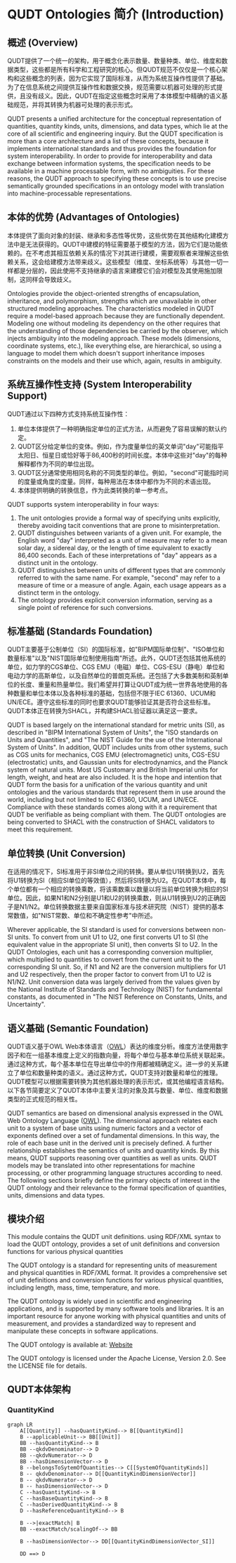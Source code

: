 # QUDT Ontologies 简介 (Introduction)

## 概述 (Overview)

QUDT提供了一个统一的架构，用于概念化表示数量、数量种类、单位、维度和数据类型，这些都是所有科学和工程研究的核心。但QUDT规范不仅仅是一个核心架构和这些概念的列表，因为它实现了国际标准，从而为系统互操作性提供了基础。为了在信息系统之间提供互操作性和数据交换，规范需要以机器可处理的形式提供，且没有歧义。因此，QUDT在指定这些概念时采用了本体模型中精确的语义基础规范，并将其转换为机器可处理的表示形式。

QUDT presents a unified architecture for the conceptual representation of quantities, quantity kinds, units, dimensions, and data types, which lie at the core of all scientific and engineering inquiry. But the QUDT specification is more than a core architecture and a list of these concepts, because it implements international standards and thus provides the foundation for system interoperability. In order to provide for interoperability and data exchange between information systems, the specification needs to be available in a machine processable form, with no ambiguities. For these reasons, the QUDT approach to specifying these concepts is to use precise semantically grounded specifications in an ontology model with translation into machine-processable representations.

## 本体的优势 (Advantages of Ontologies)

本体提供了面向对象的封装、继承和多态性等优势，这些优势在其他结构化建模方法中是无法获得的。QUDT中建模的特征需要基于模型的方法，因为它们是功能依赖的。在不考虑其相互依赖关系的情况下对其进行建模，需要观察者来理解这些依赖关系，这会给建模方法带来歧义。这些模型（维度、坐标系统等）与其他一切一样都是分层的，因此使用不支持继承的语言来建模它们会对模型及其使用施加限制，这同样会导致歧义。

Ontologies provide the object-oriented strengths of encapsulation, inheritance, and polymorphism, strengths which are unavailable in other structured modeling approaches. The characteristics modeled in QUDT require a model-based approach because they are functionally dependent. Modeling one without modeling its dependency on the other requires that the understanding of those dependencies be carried by the observer, which injects ambiguity into the modeling approach. These models (dimensions, coordinate systems, etc.), like everything else, are hierarchical, so using a language to model them which doesn't support inheritance imposes constraints on the models and their use which, again, results in ambiguity.

## 系统互操作性支持 (System Interoperability Support)

QUDT通过以下四种方式支持系统互操作性：

1. 单位本体提供了一种明确指定单位的正式方法，从而避免了容易误解的默认约定。
2. QUDT区分给定单位的变体。例如，作为度量单位的英文单词"day"可能指平太阳日、恒星日或恰好等于86,400秒的时间长度。本体中这些对"day"的每种解释都作为不同的单位出现。
3. QUDT区分通常使用相同名称的不同类型的单位。例如，"second"可能指时间的度量或角度的度量。同样，每种用法在本体中都作为不同的术语出现。
4. 本体提供明确的转换信息，作为此类转换的单一参考点。

QUDT supports system interoperability in four ways:

1. The unit ontologies provide a formal way of specifying units explicitly, thereby avoiding tacit conventions that are prone to misinterpretation.
2. QUDT distinguishes between variants of a given unit. For example, the English word "day" interpreted as a unit of measure may refer to a mean solar day, a sidereal day, or the length of time equivalent to exactly 86,400 seconds. Each of these interpretations of "day" appears as a distinct unit in the ontology.
3. QUDT distinguishes between units of different types that are commonly referred to with the same name. For example, "second" may refer to a measure of time or a measure of angle. Again, each usage appears as a distinct term in the ontology.
4. The ontology provides explicit conversion information, serving as a single point of reference for such conversions.

## 标准基础 (Standards Foundation)

QUDT主要基于公制单位（SI）的国际标准，如"BIPM国际单位制"、"ISO单位和数量标准"以及"NIST国际单位制使用指南"所述。此外，QUDT还包括其他系统的单位，如力学的CGS单位、CGS EMU（电磁）单位、CGS-ESU（静电）单位和电动力学的高斯单位，以及自然单位的普朗克系统。还包括了大多数美制和英制单位的长度、重量和热量单位。我们希望并打算让QUDT成为统一世界各地使用的各种数量和单位本体以及各种标准的基础，包括但不限于IEC 61360、UCUM和UN/ECE。遵守这些标准的同时也要求QUDT能够验证其是否符合这些标准。QUDT本体正在转换为SHACL，并构建SHACL验证器以满足这一要求。

QUDT is based largely on the international standard for metric units (SI), as described in "BIPM International System of Units", the "ISO standards on Units and Quantities", and "The NIST Guide for the use of the International System of Units". In addition, QUDT includes units from other systems, such as CGS units for mechanics, CGS EMU (electromagnetic) units, CGS-ESU (electrostatic) units, and Gaussian units for electrodynamics, and the Planck system of natural units. Most US Customary and British Imperial units for length, weight, and heat are also included. It is the hope and intention that QUDT form the basis for a unification of the various quantity and unit ontologies and the various standards that represent them in use around the world, including but not limited to IEC 61360, UCUM, and UN/ECE. Compliance with these standards comes along with it a requirement that QUDT be verifiable as being compliant with them. The QUDT ontologies are being converted to SHACL with the construction of SHACL validators to meet this requirement.

## 单位转换 (Unit Conversion)

在适用的情况下，SI标准用于非SI单位之间的转换。要从单位U1转换到U2，首先将U1转换为SI（相应SI单位的等效值），然后将SI转换为U2。在QUDT本体中，每个单位都有一个相应的转换乘数，将该乘数乘以数量以将当前单位转换为相应的SI单位。因此，如果N1和N2分别是U1和U2的转换乘数，则从U1转换到U2的正确因子是N1/N2。单位转换数据主要来自国家标准与技术研究院（NIST）提供的基本常数值，如"NIST常数、单位和不确定性参考"中所述。

Wherever applicable, the SI standard is used for conversions between non-SI units. To convert from unit U1 to U2, one first converts U1 to SI (the equivalent value in the appropriate SI unit), then converts SI to U2. In the QUDT Ontologies, each unit has a corresponding conversion multiplier, which multiplied to quantities to convert from the current unit to the corresponding SI unit. So, if N1 and N2 are the conversion multipliers for U1 and U2 respectively, then the proper factor to convert from U1 to U2 is N1/N2. Unit conversion data was largely derived from the values given by the National Institute of Standards and Technology (NIST) for fundamental constants, as documented in "The NIST Reference on Constants, Units, and Uncertainty".

## 语义基础 (Semantic Foundation)

QUDT语义基于OWL Web本体语言（[OWL](<http://www.w3.org/2004/OWL/>)）表达的维度分析。维度方法使用数字因子和在一组基本维度上定义的指数向量，将每个单位与基本单位系统关联起来。通过这种方式，每个基本单位在导出单位中的作用都被精确定义。进一步的关系建立了单位和数量种类的语义。通过这种方式，QUDT支持对数量和单位的推理。QUDT模型可以根据需要转换为其他机器处理的表示形式，或其他编程语言结构。以下各节简要定义了QUDT本体中主要关注的对象及其与数量、单位、维度和数据类型的正式规范的相关性。

QUDT semantics are based on dimensional analysis expressed in the OWL Web Ontology Language ([OWL](<http://www.w3.org/2004/OWL/>)). The dimensional approach relates each unit to a system of base units using numeric factors and a vector of exponents defined over a set of fundamental dimensions. In this way, the role of each base unit in the derived unit is precisely defined. A further relationship establishes the semantics of units and quantity kinds. By this means, QUDT supports reasoning over quantities as well as units. QUDT models may be translated into other representations for machine processing, or other programming language structures according to need. The following sections briefly define the primary objects of interest in the QUDT ontology and their relevance to the formal specification of quantities, units, dimensions and data types.


## 模块介绍

This module contains the QUDT unit definitions. using RDF/XML syntax to load the QUDT ontology, provides a set of unit definitions and conversion functions for various physical quantities

The QUDT ontology is a standard for representing units of measurement and physical quantities
in RDF/XML format. It provides a comprehensive set of unit definitions and conversion functions
for various physical quantities, including length, mass, time, temperature, and more.

The QUDT ontology is widely used in scientific and engineering applications, and is supported by
many software tools and libraries. It is an important resource for anyone working with physical quantities
and units of measurement, and provides a standardized way to represent and manipulate these concepts
in software applications.

The QUDT ontology is available at: [Website](<http://www.qudt.org/>)

The QUDT ontology is licensed under the Apache License, Version 2.0. See the LICENSE file for details.


## QUDT本体架构




### QuantityKind

```mermaid
graph LR
    A[[Quantity]] --hasQuantityKind--> B[[QuantityKind]]
    B --applicableUnit--> BB[[Unit]]
    BB --hasQuantityKind--> B
    BB --qkdvDenominator--> D
    BB --qkdvNumerator--> D
    BB --hasDimensionVector--> D
    B --belongsToSytemOfQuantities--> C[[SystemOfQuantityKinds]]
    B -- qkdvDenominator--> D[[QuantityKindDimensionVector]]
    B -- qkdvNumerator--> D
    B -- hasDimensionVector--> D
    C --hasQuantityKind--> B
    C --hasBaseQuantityKind--> B
    C --hasDerivedQuantityKind--> B
    D --hasReferenceQuantityKind--> B

    B -->|exactMatch| B
    BB --exactMatch/scalingOf--> BB

    B --hasDimensionVector--> DD[[QuantityKindDimensionVector_SI]]

    DD ==> D

```